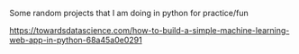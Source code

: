 Some random projects that I am doing in python for practice/fun

https://towardsdatascience.com/how-to-build-a-simple-machine-learning-web-app-in-python-68a45a0e0291

